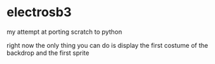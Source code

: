 # electrosb3
my attempt at porting scratch to python

right now the only thing you can do is display the first costume of the backdrop and the first sprite